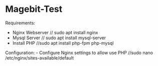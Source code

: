 # Magebit-Test

Requirements:
  - Nginx Webserver // sudo apt install nginx
  - Mysql Server    // sudo apt install mysql-server
  - Install PHP     //sudo apt install php-fpm php-mysql
  
    
  Configuration:
	- Configure Nginx settings to allow use PHP  //sudo nano /etc/nginx/sites-available/default
